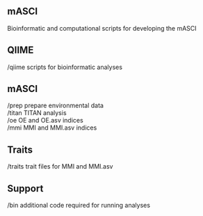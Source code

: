 ## mASCI
Bioinformatic and computational scripts for developing the mASCI

## QIIME 
/qiime scripts for bioinformatic analyses

## mASCI 
/prep prepare environmental data <br />
/titan TITAN analysis <br />
/oe OE and OE.asv indices <br />
/mmi MMI and MMI.asv indices

## Traits
/traits trait files for MMI and MMI.asv

## Support
/bin additional code required for running analyses



